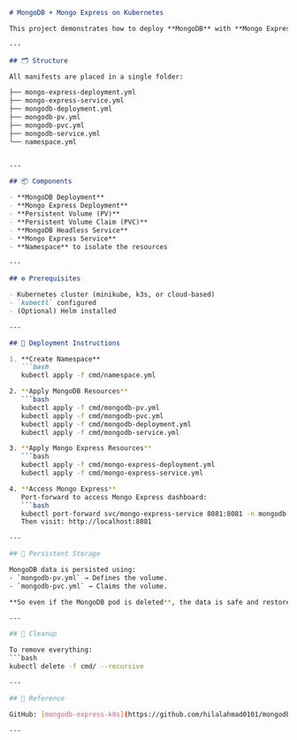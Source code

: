 ```markdown
# MongoDB + Mongo Express on Kubernetes

This project demonstrates how to deploy **MongoDB** with **Mongo Express** on a Kubernetes cluster using YAML manifests.

---

## 🗂️ Structure

All manifests are placed in a single folder:

├── mongo-express-deployment.yml
├── mongo-express-service.yml
├── mongodb-deployment.yml
├── mongodb-pv.yml
├── mongodb-pvc.yml
├── mongodb-service.yml
└── namespace.yml


---

## 📦 Components

- **MongoDB Deployment**
- **Mongo Express Deployment**
- **Persistent Volume (PV)**
- **Persistent Volume Claim (PVC)**
- **MongoDB Headless Service**
- **Mongo Express Service**
- **Namespace** to isolate the resources

---

## ⚙️ Prerequisites

- Kubernetes cluster (minikube, k3s, or cloud-based)
- `kubectl` configured
- (Optional) Helm installed

---

## 🚀 Deployment Instructions

1. **Create Namespace**
   ```bash
   kubectl apply -f cmd/namespace.yml

2. **Apply MongoDB Resources**
   ```bash
   kubectl apply -f cmd/mongodb-pv.yml
   kubectl apply -f cmd/mongodb-pvc.yml
   kubectl apply -f cmd/mongodb-deployment.yml
   kubectl apply -f cmd/mongodb-service.yml

3. **Apply Mongo Express Resources**
   ```bash
   kubectl apply -f cmd/mongo-express-deployment.yml
   kubectl apply -f cmd/mongo-express-service.yml

4. **Access Mongo Express**
   Port-forward to access Mongo Express dashboard:
   ```bash
   kubectl port-forward svc/mongo-express-service 8081:8081 -n mongodb-ui
   Then visit: http://localhost:8081

---

## 💾 Persistent Storage

MongoDB data is persisted using:
- `mongodb-pv.yml` → Defines the volume.
- `mongodb-pvc.yml` → Claims the volume.

**So even if the MongoDB pod is deleted**, the data is safe and restored once the pod restarts.

---

## 🧽 Cleanup

To remove everything:
```bash
kubectl delete -f cmd/ --recursive

---

## 📘 Reference

GitHub: [mongodb-express-k8s](https://github.com/hilalahmad0101/mongodb-express-k8s)

---
```
